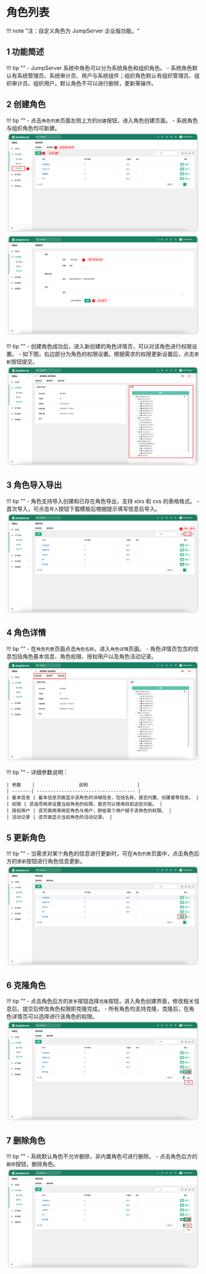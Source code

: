 # 角色列表
!!! note "注：自定义角色为 JumpServer 企业版功能。"
## 1 功能简述
!!! tip ""
    - JumpServer 系统中角色可以分为系统角色和组织角色。
    - 系统角色默认有系统管理员、系统审计员、用户与系统组件；组织角色默认有组织管理员、组织审计员、组织用户。默认角色不可以进行删除，更新等操作。

## 2 创建角色
!!! tip ""
    - 点击`角色列表`页面左侧上方的`创建`按钮，进入角色创建页面。
    - 系统角色与组织角色均可新建。
![role_list01](../../../img/role_list01.png)
![role_list02](../../../img/role_list02.png)

!!! tip ""
    - 创建角色成功后，进入新创建的角色详情页，可以对该角色进行权限设置。
    - 如下图，右边部分为角色的权限设置。根据需求的权限更新设置后，点击`更新`按钮提交。
![role_list03](../../../img/role_list03.png)

## 3 角色导入导出
!!! tip ""
    - 角色支持导入创建和已存在角色导出，支持 xlxs 和 cvs 的表格格式。
    - 首次导入，可点击`导入`按钮下载模板后根据提示填写信息后导入。
![role_list04](../../../img/role_list04.png)

## 4 角色详情
!!! tip ""
    - 在`角色列表`页面点击`角色名称`，进入`角色详情`页面。
    - 角色详情页包含的信息包括角色基本信息、角色权限、授权用户以及角色活动记录。
![role_list05](../../../img/role_list05.png)

!!! tip ""
    - 详细参数说明：

    | 参数    |                说明                  |
    | -------| ------------------------------------ |
    | 基本信息 | 基本信息页面显示该角色的详细信息，包括名称、是否内置、创建者等信息。 |
    | 权限 | 该选项用来设置当前角色的权限，是否可以使用目前这些功能。 |
    | 授权用户 | 该页面用来绑定角色与用户，即给某个用户赋于该角色的权限。 |
    | 活动记录 | 该页面显示当前角色的活动记录。 |

## 5 更新角色
!!! tip ""
    - 当需求对某个角色的信息进行更新时，可在`角色列表`页面中，点击角色后方的`更新`按钮进行角色信息更新。
![role_list06](../../../img/role_list06.png)

## 6 克隆角色
!!! tip ""
    - 点击角色后方的`更多`按钮选择`克隆`按钮，进入角色创建界面，修改相关信息后，提交后修改角色权限即克隆完成。
    - 所有角色均支持克隆，克隆后，在角色详情页可以选择进行该角色的权限。
![role_list07](../../../img/role_list07.png)

## 7 删除角色
!!! tip ""
    - 系统默认角色不允许删除，非内置角色可进行删除。
    - 点击角色后方的`删除`按钮，删除角色。
![role_list08](../../../img/role_list08.png) 